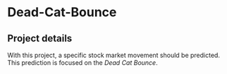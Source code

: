 # Dead-Cat-Bounce

## Project details
With this project, a specific stock market movement should be predicted. 
This prediction is focused on the *Dead Cat Bounce*.

